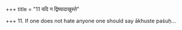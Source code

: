 +++
title = "11 यदि न द्विष्यादाखुस्ते"

+++
11. If one does not hate anyone one should say ākhuste paśuḥ...
